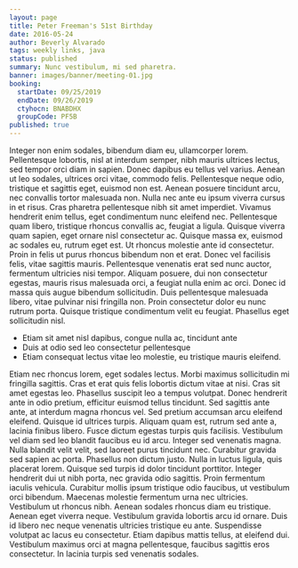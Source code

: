 ```yaml
---
layout: page
title: Peter Freeman's 51st Birthday
date: 2016-05-24
author: Beverly Alvarado
tags: weekly links, java
status: published
summary: Nunc vestibulum, mi sed pharetra.
banner: images/banner/meeting-01.jpg
booking:
  startDate: 09/25/2019
  endDate: 09/26/2019
  ctyhocn: BNABDHX
  groupCode: PF5B
published: true
---
```

Integer non enim sodales, bibendum diam eu, ullamcorper lorem. Pellentesque lobortis, nisl at interdum semper, nibh mauris ultrices lectus, sed tempor orci diam in sapien. Donec dapibus eu tellus vel varius. Aenean ut leo sodales, ultrices orci vitae, commodo felis. Pellentesque neque odio, tristique et sagittis eget, euismod non est. Aenean posuere tincidunt arcu, nec convallis tortor malesuada non. Nulla nec ante eu ipsum viverra cursus in et risus. Cras pharetra pellentesque nibh sit amet imperdiet. Vivamus hendrerit enim tellus, eget condimentum nunc eleifend nec. Pellentesque quam libero, tristique rhoncus convallis ac, feugiat a ligula. Quisque viverra quam sapien, eget ornare nisl consectetur ac. Quisque massa ex, euismod ac sodales eu, rutrum eget est. Ut rhoncus molestie ante id consectetur.
Proin in felis ut purus rhoncus bibendum non et erat. Donec vel facilisis felis, vitae sagittis mauris. Pellentesque venenatis erat sed nunc auctor, fermentum ultricies nisi tempor. Aliquam posuere, dui non consectetur egestas, mauris risus malesuada orci, a feugiat nulla enim ac orci. Donec id massa quis augue bibendum sollicitudin. Duis pellentesque malesuada libero, vitae pulvinar nisi fringilla non. Proin consectetur dolor eu nunc rutrum porta. Quisque tristique condimentum velit eu feugiat. Phasellus eget sollicitudin nisl.

* Etiam sit amet nisl dapibus, congue nulla ac, tincidunt ante
* Duis at odio sed leo consectetur pellentesque
* Etiam consequat lectus vitae leo molestie, eu tristique mauris eleifend.

Etiam nec rhoncus lorem, eget sodales lectus. Morbi maximus sollicitudin mi fringilla sagittis. Cras et erat quis felis lobortis dictum vitae at nisi. Cras sit amet egestas leo. Phasellus suscipit leo a tempus volutpat. Donec hendrerit ante in odio pretium, efficitur euismod tellus tincidunt. Sed sagittis ante ante, at interdum magna rhoncus vel. Sed pretium accumsan arcu eleifend eleifend. Quisque id ultrices turpis. Aliquam quam est, rutrum sed ante a, lacinia finibus libero. Fusce dictum egestas turpis quis facilisis. Vestibulum vel diam sed leo blandit faucibus eu id arcu. Integer sed venenatis magna. Nulla blandit velit velit, sed laoreet purus tincidunt nec. Curabitur gravida sed sapien ac porta. Phasellus non dictum justo.
Nulla in luctus ligula, quis placerat lorem. Quisque sed turpis id dolor tincidunt porttitor. Integer hendrerit dui ut nibh porta, nec gravida odio sagittis. Proin fermentum iaculis vehicula. Curabitur mollis ipsum tristique odio faucibus, ut vestibulum orci bibendum. Maecenas molestie fermentum urna nec ultricies. Vestibulum ut rhoncus nibh. Aenean sodales rhoncus diam eu tristique. Aenean eget viverra neque. Vestibulum gravida lobortis arcu id ornare. Duis id libero nec neque venenatis ultricies tristique eu ante. Suspendisse volutpat ac lacus eu consectetur. Etiam dapibus mattis tellus, at eleifend dui. Vestibulum maximus orci at magna pellentesque, faucibus sagittis eros consectetur. In lacinia turpis sed venenatis sodales.
